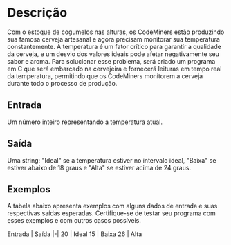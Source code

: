 # Descrição
Com o estoque de cogumelos nas alturas, os CodeMiners estão produzindo sua famosa cerveja artesanal e agora precisam monitorar sua temperatura constantemente. A temperatura é um fator crítico para garantir a qualidade da cerveja, e um desvio dos valores ideais pode afetar negativamente seu sabor e aroma. Para solucionar esse problema, será criado um programa em C que será embarcado na cervejeira e fornecerá leituras em tempo real da temperatura, permitindo que os CodeMiners monitorem a cerveja durante todo o processo de produção.

## Entrada
Um número inteiro representando a temperatura atual.

## Saída
Uma string: "Ideal" se a temperatura estiver no intervalo ideal, "Baixa" se estiver abaixo de 18 graus e "Alta" se estiver acima de 24 graus.

## Exemplos
A tabela abaixo apresenta exemplos com alguns dados de entrada e suas respectivas saídas esperadas. Certifique-se de testar seu programa com esses exemplos e com outros casos possíveis.

Entrada	| Saída
|-|
20 |	Ideal
15 |	Baixa
26 |	Alta